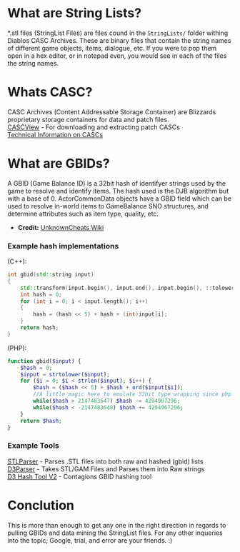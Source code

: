 # What are String Lists?
\*.stl files (StringList Files) are files cound in the `StringLists/` folder withing Diablos CASC Archives. These are binary files that contain the string names of different game objects, items, dialogue, etc. If you were to pop them open in a hex editor, or in notepad even, you would see in each of the files the string names.

# Whats CASC?
CASC Archives (Content Addressable Storage Container) are Blizzards proprietary storage containers for data and patch files.  
[CASCView](http://www.zezula.net/en/casc/main.html) - For downloading and extracting patch CASCs  
[Technical Information on CASCs](https://wowdev.wiki/CASC)

# What are GBIDs?
A GBID (Game Balance ID) is a 32bit hash of identifyer strings used by the game to resolve and identify items. The hash used is the DJB algorithm but with a base of 0. ActorCommonData objects have a GBID field which can be used to resolve in-world items to GameBalance SNO structures, and determine attributes such as item type, quality, etc.  
* **Credit:** [UnknownCheats Wiki](https://www.unknowncheats.me/wiki/Diablo:Diablo_3_Definitions)   

### Example hash implementations

(C++):
```cpp
int gbid(std::string input)
{
	std::transform(input.begin(), input.end(), input.begin(), ::tolower);
	int hash = 0;
	for (int i = 0; i < input.length(); i++)
	{
		hash = (hash << 5) + hash + (int)input[i];
	}
	return hash;
}
```
(PHP):
```php
function gbid($input) {
	$hash = 0;
	$input = strtolower($input);
	for ($i = 0; $i < strlen($input); $i++) {
		$hash = ($hash << 5) + $hash + ord($input[$i]);
		//A little magic here to emulate 32bit type wrapping since php likes to auto type cast
		while($hash > 2147483647) $hash -= 4294967296;
		while($hash < -2147483648) $hash += 4294967296;
	}
	return $hash;
}
```

### Example Tools
[STLParser](https://github.com/Tonic-Box/STLParser/releases/) - Parses .STL files into both raw and hashed (gbid) lists  
[D3Parser](https://github.com/CaiMiao/D3Parser) - Takes STL/GAM Files and Parses them into Raw strings  
[D3 Hash Tool V2](https://github.com/ooCONTAGIONoo/D3HashTool/releases) - Contagions GBID hashing tool 

# Conclution
This is more than enough to get any one in the right direction in regards to pulling GBIDs and data mining the StringList files. For any other inqueries into the topic; Google, trial, and error are your friends. :)
